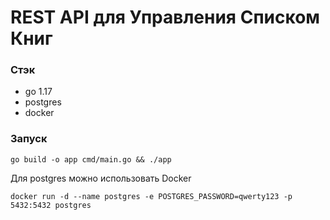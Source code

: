 # REST API для Управления Списком Книг

### Стэк
- go 1.17
- postgres 
- docker

### Запуск
```go build -o app cmd/main.go && ./app```

Для postgres можно использовать Docker

```docker run -d --name postgres -e POSTGRES_PASSWORD=qwerty123 -p 5432:5432 postgres```